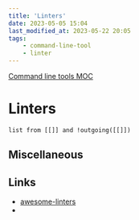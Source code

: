 ```yaml
---
title: 'Linters'
date: 2023-05-05 15:04
last_modified_at: 2023-05-22 20:05
tags:
    - command-line-tool
    - linter
---
```


[Command line tools MOC](Command%20line%20tools%20MOC.md)

# Linters

```dataview
list from [[]] and !outgoing([[]])
```

## Miscellaneous

## Links

-   [awesome-linters](https://github.com/caramelomartins/awesome-linters)
-
